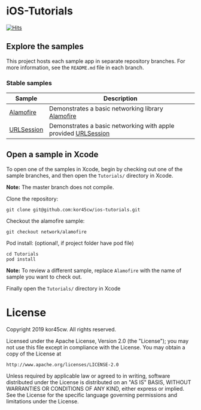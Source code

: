 # iOS-Tutorials

[![Hits](https://hits.seeyoufarm.com/api/count/incr/badge.svg?url=https%3A%2F%2Fgithub.com%2Fkor45cw%2FiOS-Tutorials)](https://hits.seeyoufarm.com)

## Explore the samples

This project hosts each sample app in separate repository branches. For more information, see the `README.md` file in each branch.

### Stable samples
| Sample | Description |
| ------------- | ------------- |
| [Alamofire](https://github.com/kor45cw/iOS-Tutorials/tree/network/alamofire) | Demonstrates a basic networking library [Alamofire](https://github.com/Alamofire/Alamofire) |
| [URLSession](https://github.com/kor45cw/iOS-Tutorials/tree/network/urlsession) | Demonstrates a basic networking with apple   provided [URLSession](https://developer.apple.com/documentation/foundation/urlsession) |


## Open a sample in Xcode

To open one of the samples in Xcode, begin by checking out one of the sample branches, and then open the `Tutorials/` directory in Xcode.

**Note:** The master branch does not compile.

Clone the repository:

```
git clone git@github.com:kor45cw/ios-tutorials.git
```

Checkout the alamofire sample:
```
git checkout network/alamofire
```

Pod install: (optional!, if project folder have pod file)
```
cd Tutorials
pod install
```

**Note:** To review a different sample, replace `Alamofire` with the name of sample you want to check out.

Finally open the `Tutorials/` directory in Xcode

# License

Copyright 2019 kor45cw. All rights reserved.

Licensed under the Apache License, Version 2.0 (the "License");
you may not use this file except in compliance with the License.
You may obtain a copy of the License at

    http://www.apache.org/licenses/LICENSE-2.0

Unless required by applicable law or agreed to in writing, software
distributed under the License is distributed on an "AS IS" BASIS,
WITHOUT WARRANTIES OR CONDITIONS OF ANY KIND, either express or implied.
See the License for the specific language governing permissions and
limitations under the License.
